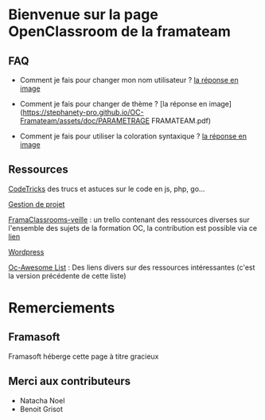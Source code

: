 # Bienvenue sur la page OpenClassroom de la framateam

## FAQ

- Comment je fais pour changer mon nom utilisateur ?
[la réponse en image](https://stephanety-pro.github.io/OC-Framateam/assets/doc/Framateam.pdf)


- Comment je fais pour changer de thème ?
[la réponse en image](https://stephanety-pro.github.io/OC-Framateam/assets/doc/PARAMETRAGE FRAMATEAM.pdf)

- Comment je fais pour utiliser la coloration syntaxique ?
[la réponse en image](https://stephanety-pro.github.io/OC-Framateam/coloration_syntaxique.html)

## Ressources

[CodeTricks](https://stephanety-pro.github.io/OC-Framateam/codetricks.html) des trucs et astuces sur le code en js, php, go...

[Gestion de projet](https://stephanety-pro.github.io/OC-Framateam/ressources-projets.html)

[FramaClassrooms-veille](https://trello.com/b/kU7m0CDE) : un trello contenant des ressources diverses sur l'ensemble des sujets de la formation OC, la contribution est possible via ce [lien](https://trello.com/invite/b/kU7m0CDE/4547de55d3929b44f2a00073d0d76dd4/framaclassrooms-veille)

[Wordpress](https://stephanety-pro.github.io/OC-Framateam/ressources-wordpress.html)

[Oc-Awesome List](https://github.com/StephaneTy-Pro/OC-Awesome-List) : Des liens divers sur des ressources intéressantes (c'est la version précédente de cette liste)

# Remerciements

## Framasoft 
Framasoft héberge cette page à titre gracieux

## Merci aux contributeurs

 - Natacha Noel
 - Benoit Grisot
 
